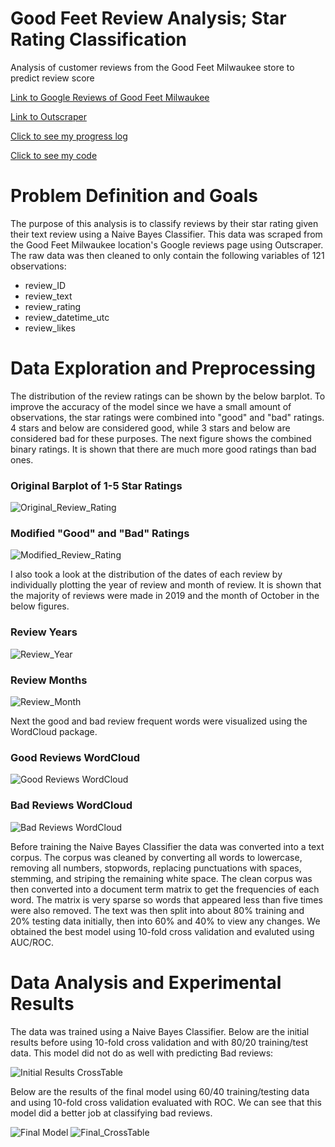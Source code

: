 # Good Feet Review Analysis; Star Rating Classification
 Analysis of customer reviews from the Good Feet Milwaukee store to predict review score

[Link to Google Reviews of Good Feet Milwaukee](https://www.google.com/search?q=good+feet+milwaukee&rlz=1C1ONGR_enUS943US943&oq=good+feet+milwaukee&aqs=chrome..69i57j46i175i199i512j0i22i30l3j0i390.10964j0j4&sourceid=chrome&ie=UTF-8#lrd=0x88050f83400a8a39:0x37af811d2176cae,1,,,)

[Link to Outscraper](https://outscraper.com/)

[Click to see my progress log](https://github.com/carissa406/Good-Feet-Review-Analysis/blob/main/log.md)

[Click to see my code](https://github.com/carissa406/Good-Feet-Review-Analysis/blob/main/Good_Feet_Analysis.Rmd)

# Problem Definition and Goals
The purpose of this analysis is to classify reviews by their star rating given their text review using a Naive Bayes Classifier. This data was scraped from the Good Feet Milwaukee location's Google reviews page using Outscraper. The raw data was then cleaned to only contain the following variables of 121 observations:
- review_ID
- review_text
- review_rating
- review_datetime_utc
- review_likes

# Data Exploration and Preprocessing
The distribution of the review ratings can be shown by the below barplot. To improve the accuracy of the model since we have a small amount of observations, the star ratings were combined into "good" and "bad" ratings. 4 stars and below are considered good, while 3 stars and below are considered bad for these purposes. The next figure shows the combined binary ratings. It is shown that there are much more good ratings than bad ones. 

### Original Barplot of 1-5 Star Ratings

![Original_Review_Rating](https://github.com/carissa406/Good-Feet-Review-Analysis/blob/main/review_rating_table_barplot.png)

### Modified "Good" and "Bad" Ratings
![Modified_Review_Rating](https://github.com/carissa406/Good-Feet-Review-Analysis/blob/main/review_rating_good_bad.PNG)

I also took a look at the distribution of the dates of each review by individually plotting the year of review and month of review. It is shown that the majority of reviews were made in 2019 and the month of October in the below figures.

### Review Years
![Review_Year](https://github.com/carissa406/Good-Feet-Review-Analysis/blob/main/review_year.PNG)

### Review Months
![Review_Month](https://github.com/carissa406/Good-Feet-Review-Analysis/blob/main/review_month.PNG)

Next the good and bad review frequent words were visualized using the WordCloud package. 

### Good Reviews WordCloud
![Good Reviews WordCloud](https://github.com/carissa406/Good-Feet-Review-Analysis/blob/main/good_wordcloud.PNG)

### Bad Reviews WordCloud
![Bad Reviews WordCloud](https://github.com/carissa406/Good-Feet-Review-Analysis/blob/main/bad_wordcloud.PNG)

Before training the Naive Bayes Classifier the data was converted into a text corpus. The corpus was cleaned by converting all words to lowercase, removing all numbers, stopwords, replacing punctuations with spaces, stemming, and striping the remaining white space. The clean corpus was then converted into a document term matrix to get the frequencies of each word. The matrix is very sparse so words that appeared less than five times were also removed. The text was then split into about 80% training and 20% testing data initially, then into 60% and 40% to view any changes. We obtained the best model using 10-fold cross validation and evaluted using AUC/ROC. 

# Data Analysis and Experimental Results

The data was trained using a Naive Bayes Classifier. Below are the initial results before using 10-fold cross validation and with 80/20 training/test data. This model did not do as well with predicting Bad reviews: 

![Initial Results CrossTable](https://github.com/carissa406/Good-Feet-Review-Analysis/blob/main/crosstab_results.PNG)

Below are the results of the final model using 60/40 training/testing data and using 10-fold cross validation evaluated with ROC. We can see that this model did a better job at classifying bad reviews. 

![Final Model](https://github.com/carissa406/Good-Feet-Review-Analysis/blob/main/nb_results_cv.PNG)
![Final_CrossTable](https://github.com/carissa406/Good-Feet-Review-Analysis/blob/main/gf_test_labels_results.PNG)
